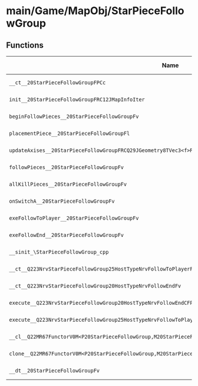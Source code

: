 # main/Game/MapObj/StarPieceFollowGroup

## Functions

| Name | Address | Match % |
|------|---------|---------|
| `__ct__20StarPieceFollowGroupFPCc` | `0x802422D8` | :x: (0.0%) |
| `init__20StarPieceFollowGroupFRC12JMapInfoIter` | `0x80242344` | :x: (0.0%) |
| `beginFollowPieces__20StarPieceFollowGroupFv` | `0x802424DC` | :x: (0.0%) |
| `placementPiece__20StarPieceFollowGroupFl` | `0x802425B0` | :x: (0.0%) |
| `updateAxises__20StarPieceFollowGroupFRCQ29JGeometry8TVec3<f>RCQ29JGeometry8TVec3<f>RCQ29JGeometry8TVec3<f>f` | `0x80242750` | :x: (0.0%) |
| `followPieces__20StarPieceFollowGroupFv` | `0x802427F0` | :x: (0.0%) |
| `allKillPieces__20StarPieceFollowGroupFv` | `0x80242B6C` | :x: (0.0%) |
| `onSwitchA__20StarPieceFollowGroupFv` | `0x80242BE8` | :x: (0.0%) |
| `exeFollowToPlayer__20StarPieceFollowGroupFv` | `0x80242C54` | :x: (0.0%) |
| `exeFollowEnd__20StarPieceFollowGroupFv` | `0x80242CD8` | :x: (0.0%) |
| `__sinit_\StarPieceFollowGroup_cpp` | `0x80242E34` | :x: (0.0%) |
| `__ct__Q223NrvStarPieceFollowGroup25HostTypeNrvFollowToPlayerFv` | `0x80242E60` | :x: (0.0%) |
| `__ct__Q223NrvStarPieceFollowGroup20HostTypeNrvFollowEndFv` | `0x80242E70` | :x: (0.0%) |
| `execute__Q223NrvStarPieceFollowGroup20HostTypeNrvFollowEndCFP5Spine` | `0x80242E80` | :x: (0.0%) |
| `execute__Q223NrvStarPieceFollowGroup25HostTypeNrvFollowToPlayerCFP5Spine` | `0x80242E88` | :x: (0.0%) |
| `__cl__Q22MR67FunctorV0M<P20StarPieceFollowGroup,M20StarPieceFollowGroupFPCvPv_v>CFv` | `0x80242E90` | :x: (0.0%) |
| `clone__Q22MR67FunctorV0M<P20StarPieceFollowGroup,M20StarPieceFollowGroupFPCvPv_v>CFP7JKRHeap` | `0x80242EC0` | :x: (0.0%) |
| `__dt__20StarPieceFollowGroupFv` | `0x80242F28` | :x: (0.0%) |